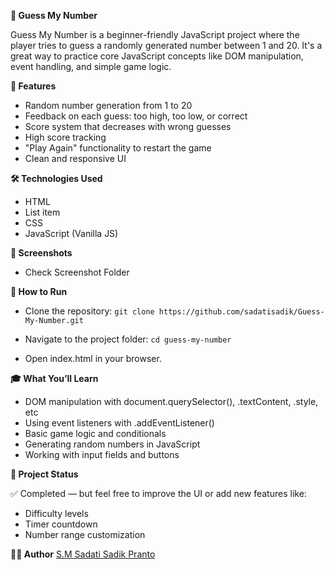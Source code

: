 
**🎯 Guess My Number**

Guess My Number is a beginner-friendly JavaScript project where the player tries to guess a randomly generated number between 1 and 20. It's a great way to practice core JavaScript concepts like DOM manipulation, event handling, and simple game logic.

**🚀 Features**

 - Random number generation from 1 to 20
 - Feedback on each guess: too high, too low, or correct
 - Score system that decreases with wrong guesses
 - High score tracking
 - "Play Again" functionality to restart the game
 - Clean and responsive UI

**🛠️ Technologies Used**

 - HTML
 - List item
 - CSS
 - JavaScript (Vanilla JS)

**📸 Screenshots**

 - Check Screenshot Folder

**📂 How to Run**

 - Clone the repository: `git clone https://github.com/sadatisadik/Guess-My-Number.git`

 - Navigate to the project folder: `cd guess-my-number`

 - Open index.html in your browser.

**🎓 What You’ll Learn**

 - DOM manipulation with document.querySelector(), .textContent, .style,
   etc
 - Using event listeners with .addEventListener()
 - Basic game logic and conditionals
 - Generating random numbers in JavaScript
 - Working with input fields and buttons

**📌 Project Status**

✅ Completed — but feel free to improve the UI or add new features like:

 - Difficulty levels
 - Timer countdown
 - Number range customization

**🙋‍♂️ Author**
[S.M Sadati Sadik Pranto](https://github.com/sadatisadik)
